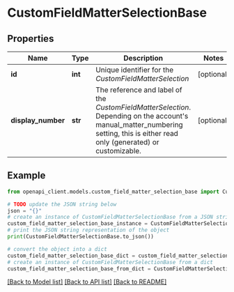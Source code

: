# CustomFieldMatterSelectionBase


## Properties

Name | Type | Description | Notes
------------ | ------------- | ------------- | -------------
**id** | **int** | Unique identifier for the *CustomFieldMatterSelection* | [optional] 
**display_number** | **str** | The reference and label of the *CustomFieldMatterSelection*. Depending on the account&#39;s manual_matter_numbering setting, this is either read only (generated) or customizable. | [optional] 

## Example

```python
from openapi_client.models.custom_field_matter_selection_base import CustomFieldMatterSelectionBase

# TODO update the JSON string below
json = "{}"
# create an instance of CustomFieldMatterSelectionBase from a JSON string
custom_field_matter_selection_base_instance = CustomFieldMatterSelectionBase.from_json(json)
# print the JSON string representation of the object
print(CustomFieldMatterSelectionBase.to_json())

# convert the object into a dict
custom_field_matter_selection_base_dict = custom_field_matter_selection_base_instance.to_dict()
# create an instance of CustomFieldMatterSelectionBase from a dict
custom_field_matter_selection_base_from_dict = CustomFieldMatterSelectionBase.from_dict(custom_field_matter_selection_base_dict)
```
[[Back to Model list]](../README.md#documentation-for-models) [[Back to API list]](../README.md#documentation-for-api-endpoints) [[Back to README]](../README.md)


